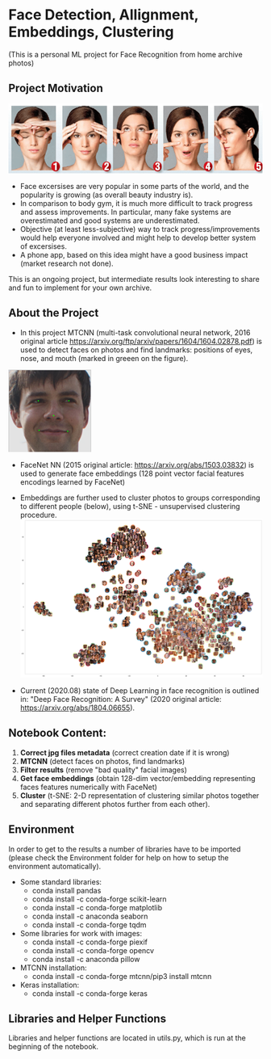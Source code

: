 # Face Detection, Allignment, Embeddings, Clustering
(This is a personal ML project for Face Recognition from home archive photos)

## Project Motivation

![FaceFitness preview](https://raw.githubusercontent.com/EvgenyDyshlyuk/DeepLearning_face_detection_embeddings_clustering/master/Figures/FaceFitness.png)
- Face excersises are very popular in some parts of the world, and the popularity is growing (as overall beauty industry is).
- In comparison to body gym, it is much more difficult to track progress and assess improvements. In particular, many fake systems are overestimated and good systems are underestimated.
- Objective (at least less-subjective) way to track progress/improvements would help everyone involved and might help to develop better system of excersises.
- A phone app, based on this idea might have a good business impact (market research not done).

This is an ongoing project, but intermediate results look interesting to share and fun to implement for your own archive.

## About the Project

- In this project MTCNN (multi-task convolutional neural network, 2016 original article https://arxiv.org/ftp/arxiv/papers/1604/1604.02878.pdf) is used to detect faces on photos and find landmarks: positions of eyes, nose, and mouth (marked in greeen on the figure).

![Landmarks preview](https://raw.githubusercontent.com/EvgenyDyshlyuk/DeepLearning_face_detection_embeddings_clustering/master/Figures/Landmarks.png)

- FaceNet NN (2015 original article: https://arxiv.org/abs/1503.03832) is used to generate face embeddings (128 point vector facial features encodings learned by FaceNet)

- Embeddings are further used to cluster photos to groups corresponding to different people (below), using t-SNE - unsupervised clustering procedure.
![**t-SNE representation for my photo archive](https://raw.githubusercontent.com/EvgenyDyshlyuk/DeepLearning_face_detection_embeddings_clustering/master/Figures/tSNE_all.png)

- Current (2020.08) state of Deep Learning in face recognition is outlined in: "Deep Face Recognition: A Survey" (2020 original article: https://arxiv.org/abs/1804.06655).

## Notebook Content:
1. **Correct jpg files metadata** (correct creation date if it is wrong)
2. **MTCNN** (detect faces on photos, find landmarks)
3. **Filter results** (remove "bad quality" facial images)
4. **Get face embeddings** (obtain 128-dim vector/embedding representing faces features numerically with FaceNet)
5. **Cluster** (t-SNE: 2-D representation of clustering similar photos together and separating different photos further from each other).

## Environment
In order to get to the results a number of libraries have to be imported (please check the Environment folder for help on how to setup the environment automatically).
- Some standard libraries:
  - conda install pandas
  - conda install -c conda-forge scikit-learn
  - conda install -c conda-forge matplotlib
  - conda install -c anaconda seaborn
  - conda install -c conda-forge tqdm
- Some libraries for work with images:
  - conda install -c conda-forge piexif
  - conda install -c conda-forge opencv
  - conda install -c anaconda pillow
- MTCNN installation:
  - conda install -c conda-forge mtcnn/pip3 install mtcnn
- Keras installation:
  - conda install -c conda-forge keras

## Libraries and Helper Functions
Libraries and helper functions are located in utils.py, which is run at the beginning of the notebook.
